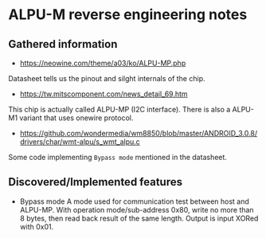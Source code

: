 # ALPU-M reverse engineering notes

## Gathered information
 - https://neowine.com/theme/a03/ko/ALPU-MP.php
 
 Datasheet tells us the pinout and silght internals of the chip.
 
 - https://tw.mitscomponent.com/news_detail_69.htm
 
 This chip is actually called ALPU-MP (I2C interface). There is also a ALPU-M1 variant that uses onewire protocol.
 
 - https://github.com/wondermedia/wm8850/blob/master/ANDROID_3.0.8/drivers/char/wmt-alpu/s_wmt_alpu.c
 
 Some code implementing `Bypass mode` mentioned in the datasheet.

## Discovered/Implemented features
 - Bypass mode
 A mode used for communication test between host and ALPU-MP. With operation mode/sub-address 0x80, write no more than 8 bytes, then read back result of the same length. Output is input XORed with 0x01.

